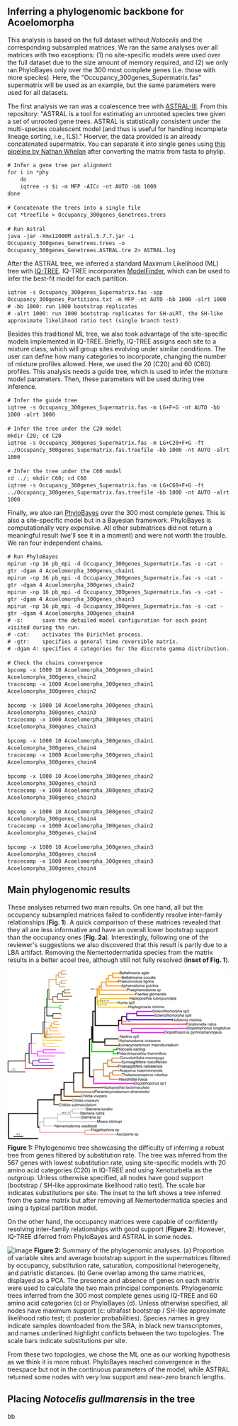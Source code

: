 ## Inferring a phylogenomic backbone for Acoelomorpha
This analysis is based on the full dataset without _Notocelis_ and the corresponding subsampled matrices. We ran the same analyses over all matrices with two exceptions: (1) no site-specific models were used over the full dataset due to the size amount of memory required, and (2) we only ran PhyloBayes only over the 300 most complete genes (i.e. those with more species).
Here, the "Occupancy_300genes_Supermatrix.fas" supermatrix will be used as an example, but the same parameters were used for all datasets.

The first analysis we ran was a coalescence tree with [ASTRAL-III](https://github.com/smirarab/ASTRAL). From this repository: "ASTRAL is a tool for estimating an unrooted species tree given a set of unrooted gene trees. ASTRAL is statistically consistent under the multi-species coalescent model (and thus is useful for handling incomplete lineage sorting, i.e., ILS)." Hoerver, the data provided is an already concatenated supermatrix. You can separate it into single genes using [this pipeline by Nathan Whelan](https://github.com/NathanWhelan/Split_supermatrix_into_partitions) after converting the matrix from fasta to phylip.

    # Infer a gene tree per alignment
    for i in *phy
        do
        iqtree -s $i -m MFP -AICc -nt AUTO -bb 1000
    done

    # Concatenate the trees into a single file
    cat *treefile > Occupancy_300genes_Genetrees.trees

    # Run Astral
    java -jar -Xmx12000M astral.5.7.7.jar -i Occupancy_300genes_Genetrees.trees -o Occupancy_300genes_Genetrees.ASTRAL.tre 2> ASTRAL.log

After the ASTRAL tree, we inferred a standard Maximum Likelihood (ML) tree with [IQ-TREE](https://github.com/Cibiv/IQ-TREE). IQ-TREE incorporates [ModelFinder](https://www.nature.com/articles/nmeth.4285), which can be used to infer the best-fit model for each partition.

    iqtree -s Occupancy_300genes_Supermatrix.fas -spp Occupancy_300genes_Partitions.txt -m MFP -nt AUTO -bb 1000 -alrt 1000
    # -bb 1000: run 1000 bootstrap replicates
    # -alrt 1000: run 1000 bootstrap replicates for SH-aLRT, the SH-like approximate likelihood ratio test (single branch test)

Besides this traditional ML tree, we also took advantage of the site-specific models implemented in IQ-TREE. Briefly, IQ-TREE assigns each site to a mixture class, which will group sites evolving under similar conditions. The user can define how many categories to incorporate, changing the number of mixture profiles allowed. Here, we used the 20 (C20) and 60 (C60) profiles. This analysis needs a guide tree, which is used to infer the mixture model parameters. Then, these parameters will be used during tree inference.

    # Infer the guide tree
    iqtree -s Occupancy_300genes_Supermatrix.fas -m LG+F+G -nt AUTO -bb 1000 -alrt 1000

    # Infer the tree under the C20 model
    mkdir C20; cd C20
    iqtree -s Occupancy_300genes_Supermatrix.fas -m LG+C20+F+G -ft ../Occupancy_300genes_Supermatrix.fas.treefile -bb 1000 -nt AUTO -alrt 1000
    
    # Infer the tree under the C60 model
    cd ../; mkdir C60; cd C60
    iqtree -s Occupancy_300genes_Supermatrix.fas -m LG+C60+F+G -ft ../Occupancy_300genes_Supermatrix.fas.treefile -bb 1000 -nt AUTO -alrt 1000

Finally, we also ran [PhyloBayes](https://github.com/bayesiancook/phylobayes) over the 300 most complete genes. This is also a site-specific model but in a Bayesian framework. PhyloBayes is computationally very expensive. All other submatrices did not return a meaningful result (we'll see it in a moment) and were not worth the trouble. We ran four independent chains.

    # Run PhyloBayes
    mpirun -np 16 pb_mpi -d Occupancy_300genes_Supermatrix.fas -s -cat -gtr -dgam 4 Acoelomorpha_300genes_chain1
    mpirun -np 16 pb_mpi -d Occupancy_300genes_Supermatrix.fas -s -cat -gtr -dgam 4 Acoelomorpha_300genes_chain2
    mpirun -np 16 pb_mpi -d Occupancy_300genes_Supermatrix.fas -s -cat -gtr -dgam 4 Acoelomorpha_300genes_chain3
    mpirun -np 16 pb_mpi -d Occupancy_300genes_Supermatrix.fas -s -cat -gtr -dgam 4 Acoelomorpha_300genes_chain4
    # -s:      save the detailed model configuration for each point visited during the run.
    # -cat:    activates the Dirichlet process.
    # -gtr:    specifies a general time reversible matrix.
    # -dgam 4: specifies 4 categories for the discrete gamma distribution.

    # Check the chains convergence
    bpcomp -x 1000 10 Acoelomorpha_300genes_chain1 Acoelomorpha_300genes_chain2
    tracecomp -x 1000 Acoelomorpha_300genes_chain1 Acoelomorpha_300genes_chain2

    bpcomp -x 1000 10 Acoelomorpha_300genes_chain1 Acoelomorpha_300genes_chain3
    tracecomp -x 1000 Acoelomorpha_300genes_chain1 Acoelomorpha_300genes_chain3

    bpcomp -x 1000 10 Acoelomorpha_300genes_chain1 Acoelomorpha_300genes_chain4
    tracecomp -x 1000 Acoelomorpha_300genes_chain1 Acoelomorpha_300genes_chain4

    bpcomp -x 1000 10 Acoelomorpha_300genes_chain2 Acoelomorpha_300genes_chain3
    tracecomp -x 1000 Acoelomorpha_300genes_chain2 Acoelomorpha_300genes_chain3
    
    bpcomp -x 1000 10 Acoelomorpha_300genes_chain2 Acoelomorpha_300genes_chain4
    tracecomp -x 1000 Acoelomorpha_300genes_chain2 Acoelomorpha_300genes_chain4
    
    bpcomp -x 1000 10 Acoelomorpha_300genes_chain3 Acoelomorpha_300genes_chain4
    tracecomp -x 1000 Acoelomorpha_300genes_chain3 Acoelomorpha_300genes_chain4

## Main phylogenomic results
These analyses returned two main results. On one hand, all but the occupancy subsampled matrices failed to confidently resolve inter-family relationships (**Fig. 1**). A quick comparison of these matrices revealed that they all are less informative and have an overall lower bootstrap support than the occupancy ones (**Fig. 2a**). Interestingly, following one of the reviewer's suggestions we also discovered that this result is partly due to a LBA artifact. Removing the Nemertodermatida species from the matrix results in a better acoel tree, although still not fully resolved (**inset of Fig. 1**).

![image](https://github.com/saabalde/2024_Acoelomorpha_phylogenomics/blob/main/03-Phylogenomic_analyses/01-Figure1_IQTREE_rate_567genes.png)
**Figure 1:** Phylogenomic tree showcasing the difficulty of inferring a robust tree from genes filtered by substitution rate. The tree was inferred from the 567 genes with lowest substitution rate, using site-specific models with 20 amino acid categories (C20) in IQ-TREE and using Xenoturbella as the outgroup. Unless otherwise specified, all nodes have good support (bootstrap / SH-like approximate likelihood ratio test). The scale bar indicates substitutions per site. The inset to the left shows a tree inferred from the same matrix but after removing all Nemertodermatida species and using a typical partition model.

On the other hand, the occupancy matrices were capable of confidently resolving inter-family relationships with good support (**Figure 2**). However, IQ-TREE diferred from PhyloBayes and ASTRAL in some nodes.

![image](https://github.com/saabalde/2024_Acoelomorpha_phylogenomics/blob/main/03-Phylogenomic_analyses/02-Figure2_Summary_phylogenomics.png)
**Figure 2:** Summary of the phylogenomic analyses. (a) Proportion of variable sites and average bootstrap support in the supermatrices filtered by occupancy, substitution rate, saturation, compositional heterogeneity, and patristic distances. (b) Gene overlap among the same matrices, displayed as a PCA. The presence and absence of genes on each matrix were used to calculate the two main principal components. Phylogenomic trees inferred from the 300 most complete genes using IQ-TREE and 60 amino acid categories (c) or PhyloBayes (d). Unless otherwise specified, all nodes have maximum support (c: ultrafast bootstrap / SH-like approximate likelihood ratio test; d: posterior probabilities). Species names in grey indicate samples downloaded from the SRA, in black new transcriptomes, and names underlined highlight conflicts between the two topologies. The scale bars indicate substitutions per site.

From these two topologies, we chose the ML one as our working hypothesis as we think it is more robust. PhyloBayes reached convergence in the treespace but not in the continuous parameters of the model, while ASTRAL returned some nodes with very low support and near-zero branch lengths.

## Placing _Notocelis gullmarensis_ in the tree
bb
